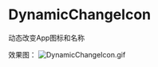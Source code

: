 # DynamicChangeIcon
动态改变App图标和名称

效果图：
![DynamicChangeIcon.gif](http://upload-images.jianshu.io/upload_images/2412932-79c56e6e1a75d76a.gif?imageMogr2/auto-orient/strip)